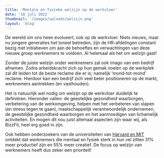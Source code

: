 ```yaml
---
title: 'Mentale en fysieke welzijn op de werkvloer'
date: '18 juli 2022'
thumbnail: '/images/uploads/welzijn.png'
layout: 'blog'
---
```


De wereld om ons heen evolueert, ook op de werkvloer. Niets nieuws, maar nu jongere generaties het toneel betreden, zijn de HR-afdelingen constant bezig met initiatieven om aan de behoeftes en verwachtingen van deze nieuwe groep werknemers te voldoen. Al helemaal als het om welzijn gaat!

Zonder de juiste welzijn onder werknemers zal ook imago van een bedrijf afnemen. Zodra arbeidskracht zich op hun gemak voelen op de werkplek zal dit leiden tot de beste reclame die er is; namelijk ‘mond-tot-mond’ reclame. Hierdoor kan een bedrijf zich veel beter positioneren op de markt, werknemers aantrekken (en vasthouden).

Het is natuurlijk wel nodig om welzijn op de werkvloer duidelijk te definiëren. Hieronder vallen: de geestelijke gezondheid waarborgen, verbetering van de werkomgeving, helpen met het verbeteren van slapen (en stress tegen te gaan), maatschappelijk verantwoordelijk ondernemen, de geestelijke gezondheid waarborgen en het aanmoedigen van lichamelijk activiteiten. En mogen dit nou juist allemaal aspecten zijn waar wij, als BizzFit, heel erg goed in zijn.

Ook hebben onderzoekers van de universiteiten van [Harvard en MIT](https://hbr.org/2015/12/proof-that-positive-work-cultures-are-more-productive) ontdekt dat werknemers die mentaal en fysiek sterk in hun vel zitten 31% meer productief zijn en 55% meer creatief. De focus op welzijn van werknemers heeft dus zeker een prioriteit!